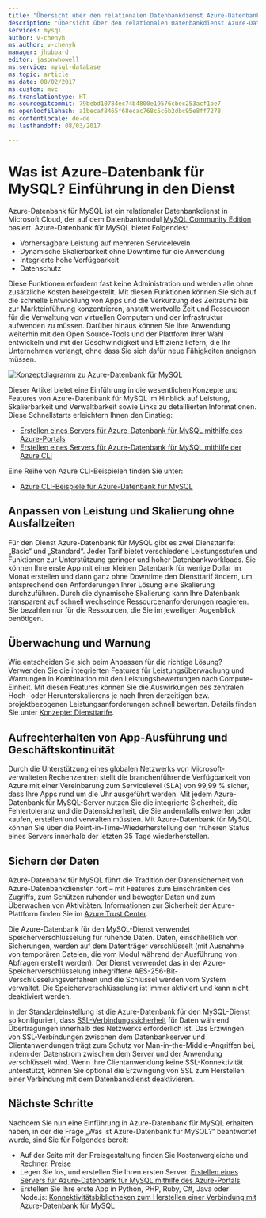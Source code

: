 ```yaml
---
title: "Übersicht über den relationalen Datenbankdienst Azure-Datenbank für MySQL | Microsoft-Dokumentation"
description: "Übersicht über den relationalen Datenbankdienst Azure-Datenbank für MySQL."
services: mysql
author: v-chenyh
ms.author: v-chenyh
manager: jhubbard
editor: jasonwhowell
ms.service: mysql-database
ms.topic: article
ms.date: 08/02/2017
ms.custom: mvc
ms.translationtype: HT
ms.sourcegitcommit: 79bebd10784ec74b4800e19576cbec253acf1be7
ms.openlocfilehash: a1becaf8465f68ecac768c5c6b2dbc95e8ff7278
ms.contentlocale: de-de
ms.lasthandoff: 08/03/2017

---
```



# <a name="what-is-azure-database-for-mysql-service-introduction"></a>Was ist Azure-Datenbank für MySQL? Einführung in den Dienst
Azure-Datenbank für MySQL ist ein relationaler Datenbankdienst in Microsoft Cloud, der auf dem Datenbankmodul [MySQL Community Edition](https://www.mysql.com/products/community/) basiert.  Azure-Datenbank für MySQL bietet Folgendes:

- Vorhersagbare Leistung auf mehreren Serviceleveln
- Dynamische Skalierbarkeit ohne Downtime für die Anwendung
- Integrierte hohe Verfügbarkeit
- Datenschutz

Diese Funktionen erfordern fast keine Administration und werden alle ohne zusätzliche Kosten bereitgestellt. Mit diesen Funktionen können Sie sich auf die schnelle Entwicklung von Apps und die Verkürzung des Zeitraums bis zur Markteinführung konzentrieren, anstatt wertvolle Zeit und Ressourcen für die Verwaltung von virtuellen Computern und der Infrastruktur aufwenden zu müssen. Darüber hinaus können Sie Ihre Anwendung weiterhin mit den Open Source-Tools und der Plattform Ihrer Wahl entwickeln und mit der Geschwindigkeit und Effizienz liefern, die Ihr Unternehmen verlangt, ohne dass Sie sich dafür neue Fähigkeiten aneignen müssen.

![Konzeptdiagramm zu Azure-Datenbank für MySQL](media/overview/1-azure-db-for-mysql-conceptual-diagram.png)

Dieser Artikel bietet eine Einführung in die wesentlichen Konzepte und Features von Azure-Datenbank für MySQL im Hinblick auf Leistung, Skalierbarkeit und Verwaltbarkeit sowie Links zu detaillierten Informationen. Diese Schnellstarts erleichtern Ihnen den Einstieg:
- [Erstellen eines Servers für Azure-Datenbank für MySQL mithilfe des Azure-Portals](quickstart-create-mysql-server-database-using-azure-portal.md)
- [Erstellen eines Servers für Azure-Datenbank für MySQL mithilfe der Azure CLI](quickstart-create-mysql-server-database-using-azure-cli.md)

Eine Reihe von Azure CLI-Beispielen finden Sie unter:
- [Azure CLI-Beispiele für Azure-Datenbank für MySQL](sample-scripts-azure-cli.md)

## <a name="adjust-performance-and-scale-without-downtime"></a>Anpassen von Leistung und Skalierung ohne Ausfallzeiten
Für den Dienst Azure-Datenbank für MySQL gibt es zwei Diensttarife: „Basic“ und „Standard“. Jeder Tarif bietet verschiedene Leistungsstufen und Funktionen zur Unterstützung geringer und hoher Datenbankworkloads. Sie können Ihre erste App mit einer kleinen Datenbank für wenige Dollar im Monat erstellen und dann ganz ohne Downtime den Diensttarif ändern, um entsprechend den Anforderungen Ihrer Lösung eine Skalierung durchzuführen. Durch die dynamische Skalierung kann Ihre Datenbank transparent auf schnell wechselnde Ressourcenanforderungen reagieren. Sie bezahlen nur für die Ressourcen, die Sie im jeweiligen Augenblick benötigen.

## <a name="monitoring-and-alerting"></a>Überwachung und Warnung
Wie entscheiden Sie sich beim Anpassen für die richtige Lösung? Verwenden Sie die integrierten Features für Leistungsüberwachung und Warnungen in Kombination mit den Leistungsbewertungen nach Compute-Einheit. Mit diesen Features können Sie die Auswirkungen des zentralen Hoch- oder Herunterskalierens je nach Ihren derzeitigen bzw. projektbezogenen Leistungsanforderungen schnell bewerten. Details finden Sie unter [Konzepte: Diensttarife](concepts-service-tiers.md).

## <a name="keep-your-app-and-business-running"></a>Aufrechterhalten von App-Ausführung und Geschäftskontinuität
Durch die Unterstützung eines globalen Netzwerks von Microsoft-verwalteten Rechenzentren stellt die branchenführende Verfügbarkeit von Azure mit einer Vereinbarung zum Servicelevel (SLA) von 99,99 % sicher, dass Ihre Apps rund um die Uhr ausgeführt werden. Mit jedem Azure-Datenbank für MySQL-Server nutzen Sie die integrierte Sicherheit, die Fehlertoleranz und die Datensicherheit, die Sie andernfalls entwerfen oder kaufen, erstellen und verwalten müssten. Mit Azure-Datenbank für MySQL können Sie über die Point-in-Time-Wiederherstellung den früheren Status eines Servers innerhalb der letzten 35 Tage wiederherstellen.

## <a name="secure-your-data"></a>Sichern der Daten
Azure-Datenbank für MySQL führt die Tradition der Datensicherheit von Azure-Datenbankdiensten fort – mit Features zum Einschränken des Zugriffs, zum Schützen ruhender und bewegter Daten und zum Überwachen von Aktivitäten. Informationen zur Sicherheit der Azure-Plattform finden Sie im [Azure Trust Center](https://www.microsoft.com/en-us/TrustCenter/Security/default.aspx).

Die Azure-Datenbank für den MySQL-Dienst verwendet Speicherverschlüsselung für ruhende Daten. Daten, einschließlich von Sicherungen, werden auf dem Datenträger verschlüsselt (mit Ausnahme von temporären Dateien, die vom Modul während der Ausführung von Abfragen erstellt werden). Der Dienst verwendet das in der Azure-Speicherverschlüsselung inbegriffene AES-256-Bit-Verschlüsselungsverfahren und die Schlüssel werden vom System verwaltet. Die Speicherverschlüsselung ist immer aktiviert und kann nicht deaktiviert werden.

In der Standardeinstellung ist die Azure-Datenbank für den MySQL-Dienst so konfiguriert, dass [SSL-Verbindungssicherheit](./concepts-ssl-connection-security.md) für Daten während Übertragungen innerhalb des Netzwerks erforderlich ist. Das Erzwingen von SSL-Verbindungen zwischen dem Datenbankserver und Clientanwendungen trägt zum Schutz vor Man-in-the-Middle-Angriffen bei, indem der Datenstrom zwischen dem Server und der Anwendung verschlüsselt wird.  Wenn Ihre Clientanwendung keine SSL-Konnektivität unterstützt, können Sie optional die Erzwingung von SSL zum Herstellen einer Verbindung mit dem Datenbankdienst deaktivieren.

## <a name="next-steps"></a>Nächste Schritte
Nachdem Sie nun eine Einführung in Azure-Datenbank für MySQL erhalten haben, in der die Frage „Was ist Azure-Datenbank für MySQL?“ beantwortet wurde, sind Sie für Folgendes bereit:
- Auf der Seite mit der Preisgestaltung finden Sie Kostenvergleiche und Rechner. [Preise](https://azure.microsoft.com/pricing/details/mysql/)
- Legen Sie los, und erstellen Sie Ihren ersten Server. [Erstellen eines Servers für Azure-Datenbank für MySQL mithilfe des Azure-Portals](quickstart-create-mysql-server-database-using-azure-portal.md)
- Erstellen Sie Ihre erste App in Python, PHP, Ruby, C\#, Java oder Node.js: [Konnektivitätsbibliotheken zum Herstellen einer Verbindung mit Azure-Datenbank für MySQL](concepts-connection-libraries.md)

